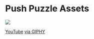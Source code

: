 # Push Puzzle Assets
![](Blog/MabC8lIM4LnPzuFVZD.gif)

[YouTube][video] [via GIPHY](https://giphy.com/gifs/MabC8lIM4LnPzuFVZD)

[video]: https://youtu.be/n22Df-4jPH8
